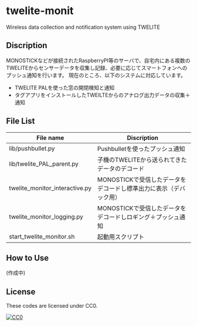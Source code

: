 # twelite-monit
Wireless data collection and notification system using TWELITE

## Discription
MONOSTICKなどが接続されたRaspberryPI等のサーバで、自宅内にある複数のTWELITEからセンサーデータを収集し記録、必要に応じてスマートフォンへのプッシュ通知を行います。
現在のところ、以下のシステムに対応しています。

* TWELITE PALを使った窓の開閉検知と通知
* タグアプリをインストールしたTWEILTEからのアナログ出力データの収集＋通知

## File List
| File name                      | Discription                                                       |
|--------------------------------|-------------------------------------------------------------------|
| lib/pushbullet.py              | Pushbulletを使ったプッシュ通知                                    |
| lib/twelite_PAL_parent.py      | 子機のTWELITEから送られてきたデータのデコード                     |
| twelite_monitor_interactive.py | MONOSTICKで受信したデータをデコードし標準出力に表示（デバック用） |
| twelite_monitor_logging.py     | MONOSTICKで受信したデータをデコードしロギング＋プッシュ通知       |
| start_twelite_monitor.sh       | 起動用スクリプト                                                  |


## How to Use
(作成中)

## License

These codes are licensed under CC0.

[![CC0](http://i.creativecommons.org/p/zero/1.0/88x31.png "CC0")](http://creativecommons.org/publicdomain/zero/1.0/deed.ja)
